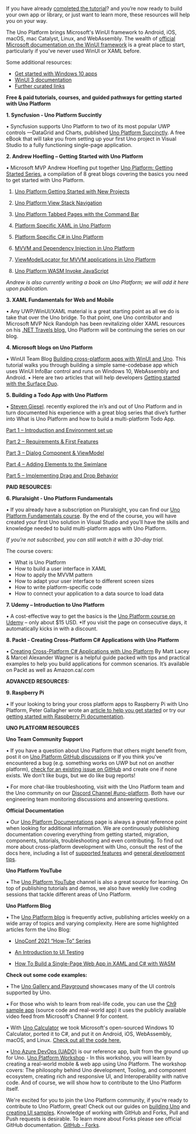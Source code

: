If you have already [completed the tutorial](getting-started-tutorial-1.md)? and you’re now ready to build your own app or library, or just want to learn more, these resources will help you on your way.

The Uno Platform brings Microsoft's WinUI framework to Android, iOS, macOS, mac Catalyst, Linux, and WebAssembly. The wealth of [official Microsoft documentation on the WinUI framework](https://docs.microsoft.com/en-us/windows/apps/winui/winui3/) is a great place to start, particularly if you've never used WinUI or XAML before. 

Some additional resources:
-	[Get started with Windows 10 apps](https://docs.microsoft.com/en-us/windows/uwp/get-started/)
-	[WinUI 3 documentation](https://docs.microsoft.com/en-us/windows/apps/winui/winui3/)
-	[Further curated links](winui-doc-links-development.md)
	
**Free & paid tutorials, courses, and guided pathways for getting started with Uno Platform**

**1. Syncfusion - Uno Platform Succintly**

   •	Syncfusion supports Uno Platform to two of its most popular UWP controls —DataGrid and Charts, published [Uno Platform Succinctly]( https://www.syncfusion.com/succinctly-free-ebooks/uno-platform-succinctly). A free eBook that will take you from setting up your first Uno project in Visual Studio to a fully functioning single-page application.

**2. Andrew Hoefling – Getting Started with Uno Platform**

   •	Microsoft MVP Andrew Hoefling put together [Uno Platform: Getting Started Series](https://www.andrewhoefling.com/Blog/Post/uno-platform-getting-started-series), a compilation of 8 great blogs covering the basics you need to get started with Uno Platform.

   1. [Uno Platform Getting Started with New Projects](https://www.andrewhoefling.com/Blog/Post/uno-platform-getting-started-with-new-projects)
   
   2. [Uno Platform View Stack Navigation](https://www.andrewhoefling.com/Blog/Post/uno-platform-view-stack-navigation-uwp-android-ios-wasm)
   
   3. [Uno Platform Tabbed Pages with the Command Bar](https://www.andrewhoefling.com/Blog/Post/uno-platform-tabbed-pages-with-the-command-bar-uwp-ios-android-wasm)
   
   4. [Platform Specific XAML in Uno Platform](https://www.andrewhoefling.com/Blog/Post/platform-specific-xaml-in-uno-platform-ios-android-wasm-uwp)
   
   5. [Platform Specific C# in Uno Platform]( https://www.andrewhoefling.com/Blog/Post/platform-specific-c-sharp-in-uno-platform-ios-android-wasm-uwp)
   
   6. [MVVM and Dependency Injection in Uno Platform]( https://www.andrewhoefling.com/Blog/Post/mvvm-and-dependency-injection-in-uno-platform-ios-android-wasm-uwp)
   
   7. [ViewModelLocator for MVVM applications in Uno Platform]( https://www.andrewhoefling.com/Blog/Post/view-model-locator-for-mvvm-applications-in-uno-platform)
   
   8. [Uno Platform WASM Invoke JavaScript]( https://www.andrewhoefling.com/Blog/Post/uno-platform-wasm-invoke-javascript)

_Andrew is also currently writing a book on Uno Platform; we will add it here upon publication._

**3. XAML Fundamentals for Web and Mobile**

   •	Any UWP/WinUI/XAML material is a great starting point as all we do is take that over the Uno bridge. To that point, one Uno contributor and Microsoft MVP Nick Randolph has been revitalizing older XAML resources on his [.NET Travels blog.](https://nicksnettravels.builttoroam.com/xaml-basics/) Uno Platform will be continuing the series on our blog.

**4. Microsoft blogs on Uno Platform**

   •	WinUI Team Blog [Building cross-platform apps with WinUI and Uno]( https://blogs.windows.com/windowsdeveloper/2021/03/11/build-cross-platform-applications-with-winui-and-uno-platform/). This tutorial walks you through building a simple same-codebase app which uses WinUI InfoBar control and runs on Windows 10, WebAssembly and Android.
   •	Here are two articles that will help developers [Getting started with the Surface Duo]( https://devblogs.microsoft.com/surface-duo/tag/uno-platform/).
   
**5. Building a Todo App with Uno Platform**

•	[Steven Giesel](https://github.com/linkdotnet). recently explored the in’s and out of Uno Platform and in turn documented his experience with a great blog series that dive’s further into What is Uno Platform and how to build a multi-platform Todo App.

   [Part 1 –  Introduction and Environment set up](https://steven-giesel.com/blogPost/b2234ada-0978-4c7b-841e-ca6a255247b0)

   [Part 2 – Requirements & First Features]( https://steven-giesel.com/blogPost/85814db0-3495-492c-8ce1-5c83d708590b)
   
   [Part 3 – Dialog Component & ViewModel]( https://steven-giesel.com/blogPost/a3179d55-d5be-48ba-b570-ee7d494a8b21)
   
   [Part 4 – Adding Elements to the Swimlane]( https://steven-giesel.com/blogPost/2d96d970-ef11-48f4-a102-9339fc362a75)
   
   [Part 5 – Implementing Drag and Drop Behavior]( https://steven-giesel.com/blogPost/2c025ac6-d67f-45ec-a616-009e0285c999)

**PAID RESOURCES:**

**6. Pluralsight - Uno Platform Fundamentals**

   •	If you already have a subscription on Pluralsight, you can find our [Uno Platform Fundamentals course](https://www.pluralsight.com/courses/uno-platform-fundamentals). By the end of the course, you will have created your first Uno solution in Visual Studio and you’ll have the skills and knowledge needed to build multi-platform apps with Uno Platform.

_If you’re not subscribed, you can still watch it with a 30-day trial._

The course covers:

* What is Uno Platform
* How to build a user interface in XAML
* How to apply the MVVM pattern
* How to adapt your user interface to different screen sizes
* How to write platform-specific code
* How to connect your application to a data source to load data

**7. Udemy – Introduction to Uno Platform**

   •	A cost-effective way to get the basics is the [Uno Platform course on Udemy]( https://www.udemy.com/course/introduction-to-uno-platform/?referralCode=C9FE308096EADFB5B661) – only about $15 USD. *If you visit the page on consecutive days, it automatically kicks in with a discount.
   
**8. Packt - Creating Cross-Platform C# Applications with Uno Platform**

   •	[Creating Cross-Platform C# Applications with Uno Platform]( https://www.packtpub.com/product/creating-cross-platform-c-applications-with-uno-platform/9781801078498) By Matt Lacey & Marcel Alexander Wagner is a helpful guide packed with tips and practical examples to help you build applications for common scenarios. It’s available on Packt as well as Amazon.ca/.com
   
**ADVANCED RESOURCES:**

**9. Raspberry Pi**

   •	If your looking to bring your cross platform apps to Raspberry Pi with Uno Platform, Peter Gallagher wrote an [article to help you get started]( https://www.petecodes.co.uk/developing-uwp-apps-for-the-raspberry-pi-with-uno-platform/) or try our [getting started with Raspberry Pi documentation]( https://platform.uno/docs/articles/guides/raspberry-pi/raspberry-pi-intro.html).

**UNO PLATFORM RESOURCES**

**Uno Team Community Support**

   •	If you have a question about Uno Platform that others might benefit from, post it on [Uno Platform GitHub discussions](https://github.com/unoplatform/uno/discussions) or If you think you've encountered a bug (e.g. something works on UWP but not on another platform), [check for an existing issue on GitHub]( https://github.com/unoplatform/uno/issues) and create one if none exists. We don't like bugs, but we do like bug reports!

   •	For more chat-like troubleshooting, visit with the Uno Platform team and the Uno community on our [Discord Channel #uno-platform]( https://discord.gg/eBHZSKG). Both have our engineering team monitoring discussions and answering questions.

**Official Documentation**

   •	Our [Uno Platform Documentations]( https://platform.uno/docs/articles/intro.html) page is always a great reference point when looking for additional information. We are continuously publishing documentation covering everything from getting started, migration, components, tutorials, troubleshooting and even contributing. To find out more about cross-platform development with Uno, consult the rest of the docs here, including a list of [supported features]( https://github.com/unoplatform/uno/blob/master/doc/articles/supported-features.md) and [general development tips]( https://github.com/unoplatform/uno/blob/master/doc/articles/using-uno-ui.md).
   
**Uno Platform YouTube**

   •	The [Uno Platform YouTube](https://www.youtube.com/c/UnoPlatform) channel is also a great source for learning. On top of publishing tutorials and demos, we also have weekly live coding sessions that tackle different areas of Uno Platform.
   
**Uno Platform Blog**

   •	The [Uno Platform blog](http://platform.uno/blog) is frequently active, publishing articles weekly on a wide array of topics and varying complexity.
Here are some highlighted articles form the Uno Blog:

* [UnoConf 2021 “How-To” Series](https://platform.uno/blog/unoconf-2021-summary-and-recordings/)

* [An Introduction to UI Testing](https://platform.uno/blog/an-introduction-to-unit-testing-for-uno-platform-applications/)

* [How To Build a Single-Page Web App in XAML and C# with WASM]( https://platform.uno/blog/how-to-build-a-single-page-web-app-in-xaml-and-c-with-webassembly-using-uno-platform/)

**Check out some code examples:**

•	The [Uno Gallery and Playground](https://github.com/unoplatform/uno.Playground) showcases many of the UI controls supported by Uno.

•	For those who wish to learn from real-life code, you can use the [Ch9 sample app]( https://github.com/unoplatform/Uno.Ch9) (source code and real-world app) it uses the publicly available video feed from Microsoft's Channel 9 for content.

•	With [Uno Calculator](https://calculator.platform.uno/) we took Microsoft's open-sourced Windows 10 Calculator, ported it to C#, and put it on Android, iOS, WebAssembly, macOS, and Linux. [Check out all the code here.](https://github.com/unoplatform/calculator)

•	[Uno Azure DevOps (UADO)](https://github.com/unoplatform/uado) is our reference app, built from the ground up for Uno. [Uno Platform Workshop]( https://github.com/unoplatform/workshops) - In this workshop, you will learn by creating a real-world mobile & web app using Uno Platform. The workshop covers: The philosophy behind Uno development, Tooling, and component ecosystem, creating rich and responsive UI, and Interoperability with native code. And of course, we will show how to contribute to the Uno Platform itself.

We're excited for you to join the Uno Platform community, if you're ready to contribute to Uno Platform, great! Check out our guides on [building Uno]( https://github.com/unoplatform/uno/blob/master/doc/articles/uno-development/debugging-uno-ui.md) and [creating UI samples]( https://github.com/unoplatform/uno/blob/master/doc/articles/uno-development/working-with-the-samples-apps.md). Knowledge of working with GitHub and Forks, Pull and Push requests is desirable. To learn more about Forks please see official GitHub documentation. [GitHub - Forks]( https://help.github.com/en/github/collaborating-with-issues-and-pull-requests/working-with-forks).
